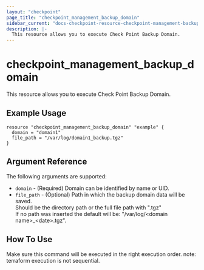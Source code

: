 ```yaml
---
layout: "checkpoint"
page_title: "checkpoint_management_backup_domain"
sidebar_current: "docs-checkpoint-resource-checkpoint-management-backup-domain"
description: |-
  This resource allows you to execute Check Point Backup Domain.
---
```


# checkpoint_management_backup_domain

This resource allows you to execute Check Point Backup Domain.

## Example Usage


```hcl
resource "checkpoint_management_backup_domain" "example" {
  domain = "domain1"
  file_path = "/var/log/domain1_backup.tgz"
}
```

## Argument Reference

The following arguments are supported:

* `domain` - (Required) Domain can be identified by name or UID. 
* `file_path` - (Optional) Path in which the backup domain data will be saved. <br>Should be the directory path or the full file path with ".tgz" <br>If no path was inserted the default will be: "/var/log/&lt;domain name&gt;_&lt;date&gt;.tgz". 


## How To Use
Make sure this command will be executed in the right execution order. 
note: terraform execution is not sequential.  

